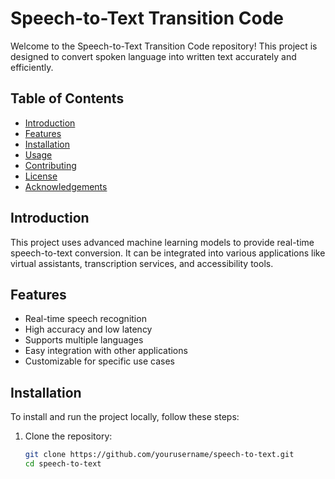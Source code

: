 # Speech-to-Text Transition Code

Welcome to the Speech-to-Text Transition Code repository! This project is designed to convert spoken language into written text accurately and efficiently.

## Table of Contents
- [Introduction](#introduction)
- [Features](#features)
- [Installation](#installation)
- [Usage](#usage)
- [Contributing](#contributing)
- [License](#license)
- [Acknowledgements](#acknowledgements)

## Introduction
This project uses advanced machine learning models to provide real-time speech-to-text conversion. It can be integrated into various applications like virtual assistants, transcription services, and accessibility tools.

## Features
- Real-time speech recognition
- High accuracy and low latency
- Supports multiple languages
- Easy integration with other applications
- Customizable for specific use cases

## Installation
To install and run the project locally, follow these steps:

1. Clone the repository:
   ```bash
   git clone https://github.com/yourusername/speech-to-text.git
   cd speech-to-text
